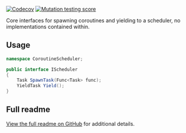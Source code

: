 [![Codecov][codecov-badge]][codecov-link] [![Mutation testing score][mutation-testing-badge]][mutation-testing-link]

Core interfaces for spawning coroutines and yielding to a scheduler, no implementations contained within. 

## Usage

```csharp
namespace CoroutineScheduler;

public interface IScheduler
{
	Task SpawnTask(Func<Task> func);
	YieldTask Yield();
}
```

## Full readme

[View the full readme on GitHub][full-readme] for additional details.


[full-readme]: https://github.com/AshleighAdams/CoroutineScheduler/blob/master/README.md
[codecov-badge]: https://codecov.io/gh/AshleighAdams/CoroutineScheduler/branch/master/graph/badge.svg?token=ZE1ITHB3U3
[codecov-link]: https://codecov.io/gh/AshleighAdams/CoroutineScheduler
[mutation-testing-badge]: https://img.shields.io/endpoint?style=flat&url=https%3A%2F%2Fbadge-api.stryker-mutator.io%2Fgithub.com%2FAshleighAdams%2FCoroutineScheduler%2Fmaster
[mutation-testing-link]: https://dashboard.stryker-mutator.io/reports/github.com/AshleighAdams/CoroutineScheduler/master
